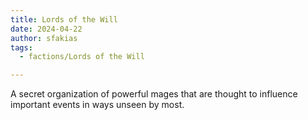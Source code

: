 ```yaml
---
title: Lords of the Will
date: 2024-04-22
author: sfakias
tags:
  - factions/Lords of the Will

---
```


A secret organization of powerful mages that are thought to influence important events in ways unseen by most.